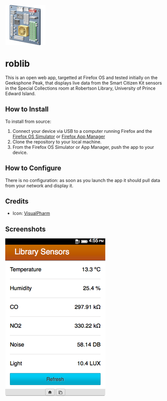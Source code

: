 ![image](www/img/icons/roblib-128.png)

roblib
======

This is an open web app, targetted at Firefox OS and tested initially on the Geeksphone Peak, that displays live data from the Smart Citizen Kit sensors in the Special Collections room at Robertson Library, University of Prince Edward Island.

How to Install
--------------

To install from source:

1. Connect your device via USB to a computer running Firefox and the [Firefox OS Simulator](https://addons.mozilla.org/en-US/firefox/addon/firefox-os-simulator/) or [Firefox App Manager](https://developer.mozilla.org/en-US/Firefox_OS/Using_the_App_Manager)
2. Clone the repository to your local machine.
3. From the Firefox OS Simulator or App Manager, push the app to your device.

How to Configure
----------------

There is no configuration: as soon as you launch the app it should pull data from your network and display it.

Credits
-------

* Icon: [VisualPharm](http://www.visualpharm.com/)

Screenshots
-----------

![image](screenshots/screenshot.png)
